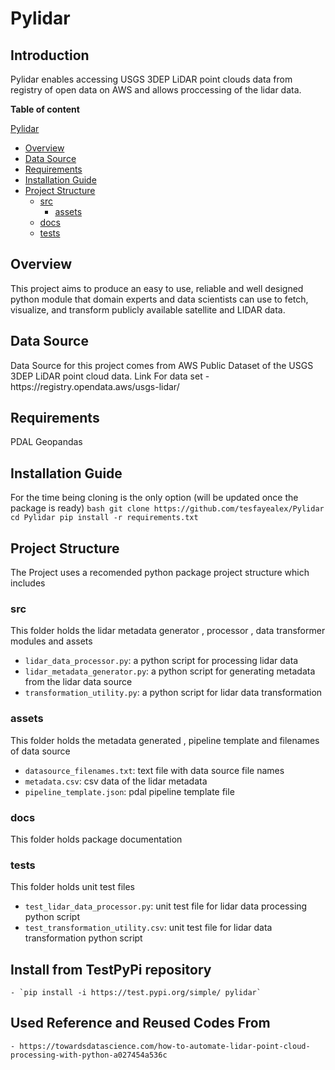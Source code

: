 # Pylidar

## Introduction

<p>
 Pylidar enables accessing USGS 3DEP LiDAR point clouds data from registry of open data on AWS and allows proccessing of the lidar data.
</p>


**Table of content**

 [Pylidar](#Pylidar)
  - [Overview](#overview)
  - [Data Source](#data-Source)
  - [Requirements](#requirements)
  - [Installation Guide](#installation-guide)
  - [Project Structure](#project-structure)
    - [src](#src)
        - [assets](#assets)
    - [docs](#docs)
    - [tests](#tests)


## Overview

<p>
This project aims to produce an easy to use, reliable and well designed python module that domain experts and data scientists can use to fetch, visualize, and transform publicly available satellite and LIDAR data.
</p>

## Data Source
<p>
Data Source for this project comes from AWS Public Dataset of the USGS 3DEP LiDAR point cloud data.
Link For data set - https://registry.opendata.aws/usgs-lidar/
</p>

## Requirements
<p>
 PDAL
 Geopandas
</p>

## Installation Guide

For the time being cloning is the only option (will be updated once the package is ready) 
        ```bash
            git clone https://github.com/tesfayealex/Pylidar
            cd Pylidar
            pip install -r requirements.txt
        ```
  
## Project Structure
The Project uses a recomended python package project structure which includes

### src 
This folder holds the lidar metadata generator , processor , data transformer modules and assets
- `lidar_data_processor.py`: a python script for processing lidar data
- `lidar_metadata_generator.py`: a python script for generating metadata from the lidar data source
- `transformation_utility.py`: a python script for lidar data transformation
### assets
This folder holds the metadata generated , pipeline template and filenames of data source
- `datasource_filenames.txt`: text file with data source file names
- `metadata.csv`: csv data of the lidar metadata 
- `pipeline_template.json`: pdal pipeline template file
### docs 
This folder holds package documentation
### tests
This folder holds unit test files
- `test_lidar_data_processor.py`: unit test file for lidar data processing python script
- `test_transformation_utility.csv`: unit test file for lidar data transformation python script

## Install from TestPyPi repository
    - `pip install -i https://test.pypi.org/simple/ pylidar`

## Used Reference and Reused Codes From
    - https://towardsdatascience.com/how-to-automate-lidar-point-cloud-processing-with-python-a027454a536c



